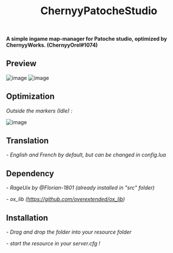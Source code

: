 <div align='center'><h1>ChernyyPatocheStudio</h3></div>
<br>

**A simple ingame map-manager for Patoche studio, optimized by ChernyyWorks. (ChernyyOrel#1074)**

## Preview
![image](https://user-images.githubusercontent.com/92865037/211320682-764c0197-fc50-4f8e-909e-90b06bdd4b72.png)
![image](https://user-images.githubusercontent.com/92865037/211126992-ed0b6307-6359-4434-99a4-e076bcc186fe.png)

## Optimization
*Outside the markers (Idle) :*

![image](https://user-images.githubusercontent.com/92865037/212493923-bfb7b960-de42-4419-a518-b4397c3e77ab.png)


## Translation
*- English and French by default, but can be changed in config.lua*

## Dependency
*- RageUix by @Florian-1801 (already installed in "src" folder)*

*- ox_lib (https://github.com/overextended/ox_lib)*

## Installation
*- Drag and drop the folder into your resource folder*

*- start the resource in your server.cfg !*
